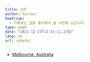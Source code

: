 ```yaml
---
title: 사진
author: haruair
headline:
  - 기록하는 일을 좋아해서 늘 사진을 남깁니다.
type: page
date: "2021-12-23T12:53:11.239Z"
lang: ko
url: /photo/
---
```


- [Melbourne, Australia](/ko/photo/melbourne/)
